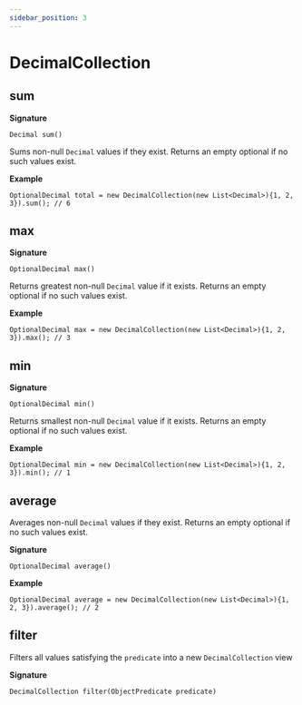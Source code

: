```yaml
---
sidebar_position: 3
---
```


# DecimalCollection

## sum

**Signature**
```
Decimal sum()
```

Sums non-null `Decimal` values if they exist. Returns an empty optional if no such values exist.

**Example**
```
OptionalDecimal total = new DecimalCollection(new List<Decimal>){1, 2, 3}).sum(); // 6
```

## max

**Signature**
```
OptionalDecimal max()
```

Returns greatest non-null `Decimal` value if it exists. Returns an empty optional if no such values exist.

**Example**
```
OptionalDecimal max = new DecimalCollection(new List<Decimal>){1, 2, 3}).max(); // 3
```

## min

**Signature**
```
OptionalDecimal min()
```

Returns smallest non-null `Decimal` value if it exists. Returns an empty optional if no such values exist.

**Example**
```
OptionalDecimal min = new DecimalCollection(new List<Decimal>){1, 2, 3}).min(); // 1
```

## average

Averages non-null `Decimal` values if they exist. Returns an empty optional if no such values exist.

**Signature**
```
OptionalDecimal average()
```

**Example**
```
OptionalDecimal average = new DecimalCollection(new List<Decimal>){1, 2, 3}).average(); // 2
```

## filter

Filters all values satisfying the `predicate` into a new `DecimalCollection` view

**Signature**

```
DecimalCollection filter(ObjectPredicate predicate)
```